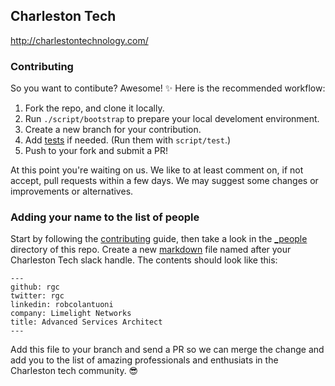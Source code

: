 ## Charleston Tech

http://charlestontechnology.com/

### Contributing

So you want to contibute? Awesome! :sparkles: Here is the recommended workflow:

1. Fork the repo, and clone it locally.
1. Run `./script/bootstrap` to prepare your local develoment environment.
1. Create a new branch for your contribution.
1. Add [tests](https://github.com/charlestontechnology/charlestontechnology.github.io/tree/master/tests) if needed. (Run them with `script/test`.)
1. Push to your fork and submit a PR!

At this point you're waiting on us. We like to at least comment on, if not accept, pull requests within a few days. We may suggest some changes or improvements or alternatives.

### Adding your name to the list of people

Start by following the [contributing](#contributing) guide, then take a look in the [_people](https://github.com/charlestontechnology/charlestontechnology.github.io/tree/master/_people) directory of this repo. Create a new [markdown](https://guides.github.com/features/mastering-markdown/) file named after your Charleston Tech slack handle. The contents should look like this:

```
---
github: rgc
twitter: rgc
linkedin: robcolantuoni
company: Limelight Networks
title: Advanced Services Architect
---
```

Add this file to your branch and send a PR so we can merge the change and add you to the list of amazing professionals and enthusiats in the Charleston tech community. :sunglasses:
